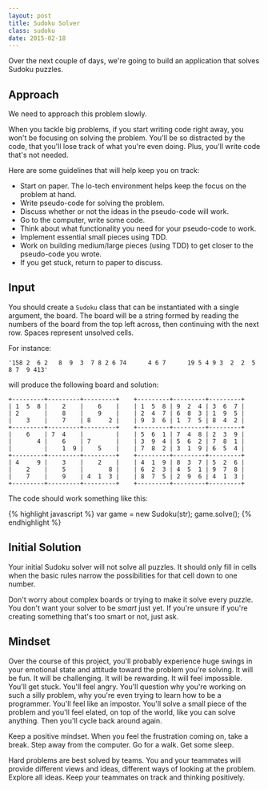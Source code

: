 ```yaml
---
layout: post
title: Sudoku Solver
class: sudoku
date: 2015-02-18
---
```


Over the next couple of days, we're going to build an application that solves Sudoku puzzles.

## Approach

We need to approach this problem slowly.

When you tackle big problems, if you start writing code right away, you won't be focusing on solving the problem. You'll be so distracted by the code, that you'll lose track of what you're even doing. Plus, you'll write code that's not needed.

Here are some guidelines that will help keep you on track:

* Start on paper. The lo-tech environment helps keep the focus on the problem at hand.
* Write pseudo-code for solving the problem.
* Discuss whether or not the ideas in the pseudo-code will work.
* Go to the computer, write some code.
* Think about what functionality you need for your pseudo-code to work.
* Implement essential small pieces using TDD.
* Work on building medium/large pieces (using TDD) to get closer to the pseudo-code you wrote.
* If you get stuck, return to paper to discuss.


## Input

You should create a `Sudoku` class that can be instantiated with a single argument, the board. The board will be a string formed by reading the numbers of the board from the top left across, then continuing with the next row. Spaces represent unsolved cells.

For instance:

    '158 2  6 2   8  9  3  7 8 2 6 74      4 6 7      19 5 4 9 3  2  2  5   8 7  9 413'

will produce the following board and solution:

    +---------+---------+---------+    +---------+---------+---------+
    | 1  5  8 |    2    |    6    |    | 1  5  8 | 9  2  4 | 3  6  7 |
    | 2       |    8    |    9    |    | 2  4  7 | 6  8  3 | 1  9  5 |
    |    3    |    7    | 8     2 |    | 9  3  6 | 1  7  5 | 8  4  2 |
    +---------+---------+---------+    +---------+---------+---------+
    |    6    | 7  4    |         |    | 5  6  1 | 7  4  8 | 2  3  9 |
    |       4 |    6    | 7       |    | 3  9  4 | 5  6  2 | 7  8  1 |
    |         |    1  9 |    5    |    | 7  8  2 | 3  1  9 | 6  5  4 |
    +---------+---------+---------+    +---------+---------+---------+
    | 4     9 |    3    |    2    |    | 4  1  9 | 8  3  7 | 5  2  6 |
    |    2    |    5    |       8 |    | 6  2  3 | 4  5  1 | 9  7  8 |
    |    7    |    9    | 4  1  3 |    | 8  7  5 | 2  9  6 | 4  1  3 |
    +---------+---------+---------+    +---------+---------+---------+

The code should work something like this:

{% highlight javascript %}
var game = new Sudoku(str);
game.solve();
{% endhighlight %}


## Initial Solution

Your initial Sudoku solver will not solve all puzzles. It should only fill in cells when the basic rules narrow the possibilities for that cell down to one number.

Don't worry about complex boards or trying to make it solve every puzzle. You don't want your solver to be _smart_ just yet. If you're unsure if you're creating something that's too smart or not, just ask.

## Mindset

Over the course of this project, you'll probably experience huge swings in your emotional state and attitude toward the problem you're solving. It will be fun. It will be challenging. It will be rewarding. It will feel impossible. You'll get stuck. You'll feel angry. You'll question why you're working on such a silly problem, why you're even trying to learn how to be a programmer. You'll feel like an impostor. You'll solve a small piece of the problem and you'll feel elated, on top of the world, like you can solve anything. Then you'll cycle back around again.

Keep a positive mindset. When you feel the frustration coming on, take a break. Step away from the computer. Go for a walk. Get some sleep.

Hard problems are best solved by teams. You and your teammates will provide different views and ideas, different ways of looking at the problem. Explore all ideas. Keep your teammates on track and thinking positively.
